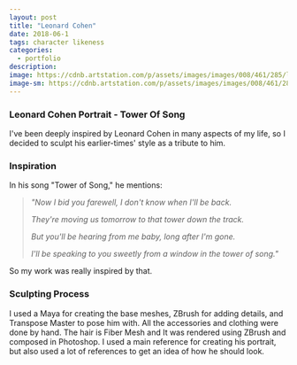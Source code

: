 ```yaml
---
layout: post
title: "Leonard Cohen"
date: 2018-06-1
tags: character likeness
categories:
  - portfolio
description:
image: https://cdnb.artstation.com/p/assets/images/images/008/461/285/large/hossein-moayed-asset.jpg?1512944388
image-sm: https://cdnb.artstation.com/p/assets/images/images/008/461/285/large/hossein-moayed-asset.jpg?1512944388
---
```

### Leonard Cohen Portrait - Tower Of Song
I've been deeply inspired by Leonard Cohen in many aspects of my life, so I decided to sculpt his earlier-times' style as a tribute to him.

### Inspiration

In his song "Tower of Song," he mentions:

<blockquote> <i> "Now I bid you farewell, I don't know when I'll be back. <br>

They're moving us tomorrow to that tower down the track. <br>

But you'll be hearing from me baby, long after I'm gone. <br>

I'll be speaking to you sweetly from a window in the tower of song."<br>

</i></blockquote>

So my work was really inspired by that. 

### Sculpting Process

I used a Maya for creating the base meshes, ZBrush for adding details, and Transpose Master to pose him with.
All the accessories and clothing were done by hand.
The hair is Fiber Mesh and It was rendered using ZBrush and composed in Photoshop.
I used a main reference for creating his portrait, but also used a lot of references to get an idea of how he should look.
